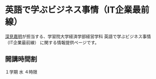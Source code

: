 # 英語で学ぶビジネス事情（IT企業最前線）
[深見嘉明](https://github.com/icat-lab/icat_lab)が担当する、学習院大学経済学部経営学科 英語で学ぶビジネス事情（IT企業最前線） に関する情報提供ページです。

## 開講時間割
１学期 水 ４時限
